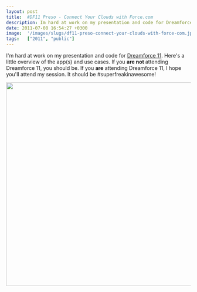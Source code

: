 ```yaml
---
layout: post
title:  #DF11 Preso - Connect Your Clouds with Force.com
description: Im hard at work on my presentation and code for Dreamforce 11 . Heres a little overview of the app(s) and use cases. If you are not attending Dreamforce 11, you should be. If you are  attending Dreamforce 11, I hope youll attend my session. It should be #superfreakinawesome!  
date: 2011-07-08 16:54:27 +0300
image:  '/images/slugs/df11-preso-connect-your-clouds-with-force-com.jpg'
tags:   ["2011", "public"]
---
```

<p>I'm hard at work on my presentation and code for <a href="http://www.salesforce.com/dreamforce/DF11/">Dreamforce 11</a>. Here's a little overview of the app(s) and use cases. If you <strong>are not </strong>attending Dreamforce 11, you should be. If you <strong>are</strong> attending Dreamforce 11, I hope you'll attend my session. It should be #superfreakinawesome!</p>
<p><a href="http://res.cloudinary.com/blog-jeffdouglas-com/image/upload/v1400327780/DF11Preso_trfvuq.png"><img src="http://res.cloudinary.com/blog-jeffdouglas-com/image/upload/v1400327780/DF11Preso_trfvuq.png" alt="" title="DF11Preso" width="533" height="554" class="alignnone size-full wp-image-4011" /></a></p>

